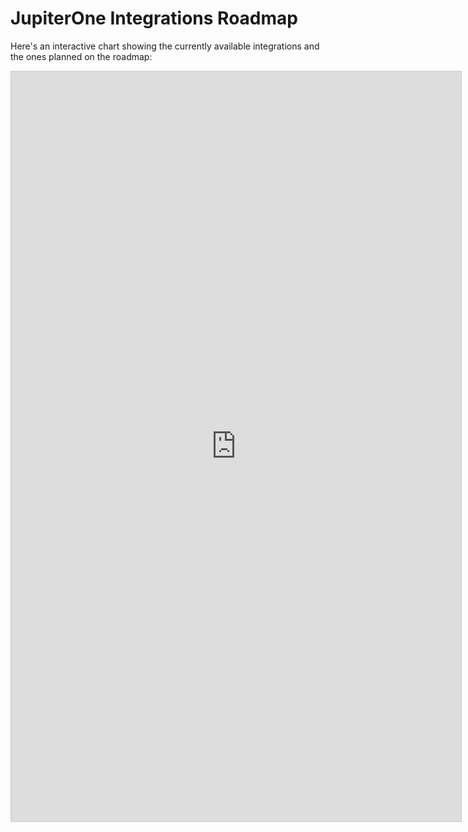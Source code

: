 # JupiterOne Integrations Roadmap

Here's an interactive chart showing the currently available integrations and the ones planned on the roadmap: 

<iframe src="https://my.mindnode.com/3ZAoPp5ZDyQwCGqZDUYNxhWX1mgZyzPpsAm4gs62/em#619,60,-2" frameborder="0" marginheight="0" marginwidth="0" style="border: 1px solid rgb(204, 204, 204); width: 720px; height: 1200px;" onmousewheel=""></iframe>
